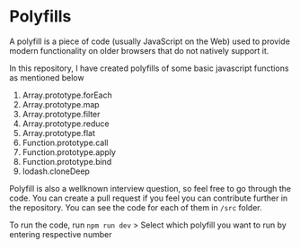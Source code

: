 # Polyfills

A polyfill is a piece of code (usually JavaScript on the Web) used to provide modern functionality on older browsers that do not natively support it.

In this repository, I have created polyfills of some basic javascript functions as mentioned below

1. Array.prototype.forEach
2. Array.prototype.map
3. Array.prototype.filter
4. Array.prototype.reduce
5. Array.prototype.flat
6. Function.prototype.call
7. Function.prototype.apply
8. Function.prototype.bind
9. lodash.cloneDeep

Polyfill is also a wellknown interview question, so feel free to go through the code. You can create a pull request if you feel you can contribute further in the repository.
You can see the code for each of them in `/src` folder.

To run the code, run `npm run dev` > Select which polyfill you want to run by entering respective number
